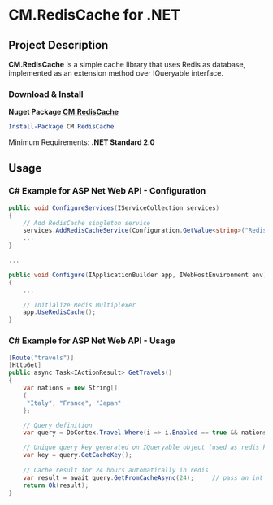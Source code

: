 ﻿CM.RedisCache for .NET
======================

Project Description
-------------------
**CM.RedisCache** is a simple cache library that uses Redis as database, implemented as an extension method over IQueryable interface.


### Download & Install
**Nuget Package [CM.RedisCache](https://www.nuget.org/packages/CM.RedisCache/)**

```powershell
Install-Package CM.RedisCache
```
Minimum Requirements: **.NET Standard 2.0**


Usage
-----
### C# Example for ASP Net Web API - Configuration
```csharp
public void ConfigureServices(IServiceCollection services)
{
	// Add RedisCache singleton service
	services.AddRedisCacheService(Configuration.GetValue<string>("RedisConnection"));
	...
}

...

public void Configure(IApplicationBuilder app, IWebHostEnvironment env)
{
	... 

	// Initialize Redis Multiplexer
	app.UseRedisCache();
}
```

### C# Example for ASP Net Web API - Usage
```csharp
[Route("travels")]
[HttpGet]
public async Task<IActionResult> GetTravels()
{
	var nations = new String[]
	{
	 "Italy", "France", "Japan"
	};

	// Query definition
	var query = DbContex.Travel.Where(i => i.Enabled == true && nations.Contains(i.Nation));

	// Unique query key generated on IQueryable object (used as redis key), only for debug
	var key = query.GetCacheKey();	
	
	// Cache result for 24 hours automatically in redis
	var result = await query.GetFromCacheAsync(24);		// pass an int or specific TimeSpan
	return Ok(result);
}
```